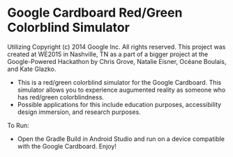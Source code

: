 Google Cardboard Red/Green Colorblind Simulator
=====================
Utilizing Copyright (c) 2014 Google Inc.  All rights reserved. This project was created at WE2015 in Nashville, TN as a part of a bigger project at the Google-Powered Hackathon by Chris Grove, Natalie Eisner, Océane Boulais, and Kate Glazko.

* This is a red/green colorblind simulator for the Google Cardboard. This simulator allows you to experience augumented reality as someone who has red/green colorblindness.
* Possible applications for this include education purposes, accessibility design immersion, and research purposes.

To Run:
* Open the Gradle Build in Android Studio and run on a device compatible with the Google Cardboard. Enjoy!



